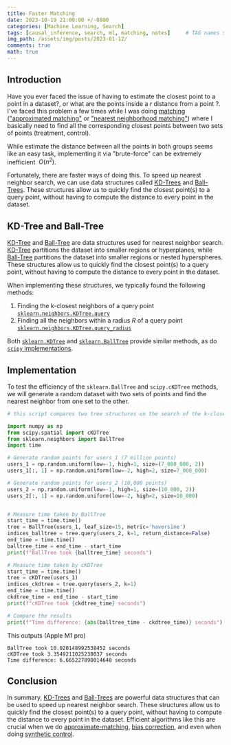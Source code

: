```yaml
---
title: Faster Matching 
date: 2023-10-19 21:00:00 +/-0800
categories: [Machine Learning, Search]
tags: [causal_inference, search, ml, matching, notes]     # TAG names should always be lowercase
img_path: /assets/img/posts/2023-01-12/
comments: true
math: true
---
```

## Introduction 

Have you ever faced the issue of having to estimate the closest point to a point in a dataset?, or what are the points inside a $r$ distance from a point ?. I've faced this problem a few times while I was doing [matching][1] (["approximated matching"][2] or ["nearest neighborhood matching"][3]) where I basically need to find all the corresponding closest points between two sets of points (treatment, control).  

While estimate the distance between all the points in both groups seems like an easy task, implementing it via "brute-force" can be extremely inefficient $~O(n^{2})$. 

Fortunately, there are faster ways of doing this. To speed up nearest neighbor search, we can use data structures called [KD-Trees][4] and [Ball-Trees][5]. These structures allow us to quickly find the closest point(s) to a query point, without having to compute the distance to every point in the dataset.

##  KD-Tree and Ball-Tree

[KD-Tree][4] and [Ball-Tree][5] are data structures used for nearest neighbor search. [KD-Tree][4] partitions the dataset into smaller regions or hyperplanes, while [Ball-Tree][5] partitions the dataset into smaller regions or nested hyperspheres. These structures allow us to quickly find the closest point(s) to a query point, without having to compute the distance to every point in the dataset.

When implementing these structures, we typically found the following methods:

1. Finding the k-closest neighbors of a query point [`sklearn.neighbors.KDTree.query`][6]
2. Finding all the neighbors within a radius $R$ of a query point [`sklearn.neighbors.KDTree.query_radius`][7]

Both [`sklearn.KDTree`][8] and [`sklearn.BallTree`][9] provide similar methods, as do [`scipy` implementations][10].


## Implementation 

To test the efficiency of the `sklearn.BallTree` and `scipy.cKDTree` methods, we will generate a random dataset with two sets of points and find the nearest neighbor from one set to the other.

```python
# this script compares two tree structures on the search of the k-closest neighbors, a very traditional problem on approximated matching 

import numpy as np
from scipy.spatial import cKDTree
from sklearn.neighbors import BallTree
import time

# Generate random points for users_1 (7 million points)
users_1 = np.random.uniform(low=-1, high=1, size=(7_000_000, 2))  
users_1[:, 1] = np.random.uniform(low=-2, high=2, size=7_000_000)  

# Generate random points for users_2 (10,000 points)
users_2 = np.random.uniform(low=-1, high=1, size=(10_000, 2))  
users_2[:, 1] = np.random.uniform(low=-2, high=2, size=10_000)  


# Measure time taken by BallTree
start_time = time.time()
tree = BallTree(users_1, leaf_size=15, metric='haversine')
indices_balltree = tree.query(users_2, k=1, return_distance=False)
end_time = time.time()
balltree_time = end_time - start_time
print(f"BallTree took {balltree_time} seconds")

# Measure time taken by cKDTree
start_time = time.time()
tree = cKDTree(users_1)
indices_ckdtree = tree.query(users_2, k=1)
end_time = time.time()
ckdtree_time = end_time - start_time
print(f"cKDTree took {ckdtree_time} seconds")

# Compare the results
print(f"Time difference: {abs(balltree_time - ckdtree_time)} seconds")
```

This outputs (Apple M1 pro)

    BallTree took 10.020148992538452 seconds
    cKDTree took 3.3549211025238037 seconds
    Time difference: 6.665227890014648 seconds


## Conclusion

In summary, [KD-Trees][4] and [Ball-Trees][5] are powerful data structures that can be used to speed up nearest neighbor search. These structures allow us to quickly find the closest point(s) to a query point, without having to compute the distance to every point in the dataset. Efficient algorithms like this are crucial when we do [approximate-matching][2], [bias correction][11], and even when doing [synthetic control][12].  

[1]:<https://mixtape.scunning.com/05-matching_and_subclassification#exact-matching>
[2]: <https://mixtape.scunning.com/05-matching_and_subclassification#approximate-matching>
[3]: <https://mixtape.scunning.com/05-matching_and_subclassification#nearest-neighbor-covariate-matching>
[4]: <https://en.wikipedia.org/wiki/K-d_tree>
[5]: <https://en.wikipedia.org/wiki/Ball_tree>
[6]: <https://scikit-learn.org/stable/modules/generated/sklearn.neighbors.KDTree.html#sklearn.neighbors.KDTree.query>
[7]: <https://scikit-learn.org/stable/modules/generated/sklearn.neighbors.KDTree.html#sklearn.neighbors.KDTree.query_radius>
[8]:<https://scikit-learn.org/stable/modules/generated/sklearn.neighbors.KDTree.html#sklearn.neighbors.KDTree>
[9]:<https://scikit-learn.org/stable/modules/generated/sklearn.neighbors.BallTree.html#sklearn.neighbors.BallTree>
[10]:<https://docs.scipy.org/doc/scipy/reference/spatial.html#nearest-neighbor-queries>
[11]:<https://mixtape.scunning.com/05-matching_and_subclassification#5-3-2-bias-correction>
[12]:<https://pabloazurduy.github.io/posts/synthetic_control/>
[13]:<https://en.wikipedia.org/wiki/Observational_study>
